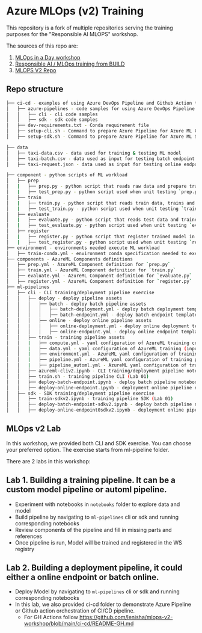 # Azure MLOps (v2) Training

This repository is a fork of multiple repositories serving the training purposes for the "Responsible AI MLOPS" workshop.

The sources of this repo are:

1. [MLOps in a Day workshop](https://github.com/Azure/mlops-v2-workshop)
1. [Responsible AI / MLOps training from BUILD](https://github.com/ruyakubu/BUILD-AzureML-workshop/blob/main/src/train.py)
1. [MLOPS V2 Repo](https://github.com/Azure/mlops-v2)


## Repo structure 

```bash
├── ci-cd - examples of using Azure DevOps Pipeline and Github Action to orchastrate CI CD pipelines
│   ├── azure-pipelines - code samples for using Azure DevOps Pipeline
│   │   ├── cli - cli code samples
│   │   ├── sdk - sdk code samples
│   ├── dev-requirements.txt - Conda requirement file
│   ├── setup-cli.sh - Command to prepare Azure Pipeline for Azure ML CLI
│   ├── setup-sdk.sh - Command to prepare Azure Pipeline for Azure ML SDK (Testing)

├── data
│   ├── taxi-data.csv - data used for training & testing ML model
│   ├── taxi-batch.csv - data used as input for testing batch endpoint
│   ├── taxi-request.json - data used as input for testing online endpoint

├── component - python scripts of ML workload
│   ├── prep
│   |   ├── prep.py - python script that reads raw data and prepare train, val and test datasets
│   |   ├── test_prep.py - python script used when unit testing `prep.py` 
│   ├── train
│   |   ├── train.py - python script that reads train data, trains and saves an ML model
│   |   ├── test_train.py - python script used when unit testing `train.py` 
│   ├── evaluate
│   |   ├── evaluate.py - python script that reads test data and trained model and evaluates model performance
│   |   ├── test_evaluate.py - python script used when unit testing `evaluate.py` 
│   ├── register
│   |   ├── register.py - python script that register trained model in AzureML Model Registry
│   |   ├── test_register.py - python script used when unit testing `register.py` 
├── environment - environments needed execute ML workload
│   ├── train-conda.yml - environment conda specification needed to execute python scripts in ML workload
├── components - AzureML Components definitions
│   ├── prep.yml - AzureML Component definition for `prep.py` 
│   ├── train.yml - AzureML Component definition for `train.py` 
│   ├── evaluate.yml - AzureML Component definition for `evaluate.py` 
│   ├── register.yml - AzureML Component definition for `register.py` 
├── ml-pipelines
│   ├── cli - CLI training/deployment pipeline exercise
│   │   ├── deploy - deploy pipeline assets
│   │   │   ├── batch - deploy batch pipeline assets
│   │   │   │   ├── batch-deployment.yml - deploy batch deployment template
│   │   │   │   ├── batch-endpoint.yml - deploy batch endpoint template
│   │   │   ├── online - deploy online pipeline assets
│   │   │   │   ├── online-deployment.yml - deploy online deployment template
│   │   │   │   ├── online-endpoint.yml - deploy online endpoint template
│   │   ├── train - training pipeline assets
│   │   |   ├── compute.yml - yaml configuration of AzureML training compute cluster
│   │   |   ├── data.yml - yaml configuration of AzureML training (input) data asset
│   │   |   ├── environment.yml - AzureML yaml configuration of training environment
│   │   |   ├── pipeline.yml - AzureML yaml configuration of training pipeline
│   │   |   ├── pipeline_automl.yml - AzureML yaml configuration of training pipeline
│   │   ├── azureml-cliv2.ipynb - CLI training/deployment pipeline notebook code sample
│   │   ├── train.sh - training pipeline CLI (Lab 01)
│   │   ├── deploy-batch-endpoint.ipynb - deploy batch pipeline notebook (Lab 02)
│   │   ├── deploy-online-endpoint.ipynb - deployment online pipeline notebook (Lab 02)
│   ├── sdk - SDK training/deployment pipeline exercise
│   │   ├── train-sdkv2.ipynb - training pipeline SDK (Lab 01)
│   │   ├── deploy-batch-endpoint-sdkv2.ipynb - deploy batch pipeline notebook (Lab 02)
│   │   ├── deploy-online-endpoint0sdkv2.ipynb - deployment online pipeline notebook (Lab 02)
```

## MLOps v2 Lab

In this workshop, we provided both CLI and SDK exercise. You can choose your preferred option. The exercise starts from ml-pipeline folder. 

There are 2 labs in this workshop:

## Lab 1. Building a training pipeline. It can be a custom model pipeline or automl pipeline.
  - Experiment with notebooks in `notebooks` folder to explore data and model 
  - Build pipeline by navigating to `ml-pipelines` cli or sdk and running corresponding notebooks
  - Review components of the pipeline and fill in missing parts and references 
  - Once pipeline is run, Model will be trained and registered in the WS registry

## Lab 2. Building a deployment pipeline, it could either a online endpoint or batch online. 
  - Deploy Model by navigating to `ml-pipelines` cli or sdk and running corresponding notebooks
  - In this lab, we also provided ci-cd folder to demonstrate Azure Pipeline or Github action orchestration of CI/CD pipeline. 
    - For GH Actions follow https://github.com/lenisha/mlops-v2-workshop/blob/main/ci-cd/README-GH.md






